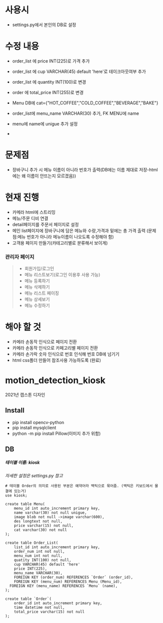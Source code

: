# 사용시
- settings.py에서 본인의 DB로 설정
# 수정 내용
- order_list 에 price INT(225)로 가격 추가
- order_list 에 cup VARCHAR(45) default 'here'로 테이크아웃여부 추가
- order_list 에 quantity INT(100)로 변경
- order 에 total_price INT(255)로 변경
- Menu DB에 cat={"HOT_COFFEE","COLD_COFFEE","BEVERAGE","BAKE"}

- order_list에 menu_name VARCHAR(30) 추가, FK MENU에 name
- menu에 name에 unigue 추가 설정
-
# 문제점
- 장바구니 추가 시 메뉴 이름이 아니라 번호가 출력(DB에는 이름 제대로 저장-html에는 왜 이름이 안뜨는지 모르겠음))

# 현재 진행
- 카메라 html에 스트리밍
- 메뉴/주문 디비 연결
- detail페이지를 주문서 페이지로 설정
- 메인 list페이지에 장바구니에 담은 메뉴와 수량,가격과 밑에는 총 가격 출력
  (문제점:메뉴 번호가 아니라 메뉴이름이 나오도록 수정해야 함)
- 고객용 페이지 만들기(카테고리별로 분류해서 보이게) 
  
### 관리자 페이지
> - 회원가입/로그인 
> - 메뉴 리스트보기(로그인 이용후 사용 가능)
> - 메뉴 등록하기
> - 메뉴 삭제하기
> - 메뉴 리스트 페이징 
> - 메뉴 상세보기
> - 메뉴 수정하기

# 해야 할 것
- 카메라 손동작 인식으로 페이지 전환
- 카메라 손동작 인식으로 카페고리별 페이지 전환
- 카메라 손가락 숫자 인식으로 번호 인식해 번호 DB에 넘기기
- html css폴더 만들어 참조사용 가능하도록 (완료)
# motion_detection_kiosk
2021년 캡스톤 디자인

## Install
- pip install opencv-python
- pip install mysqlclient
- python -m pip install Pillow(이미지 추가 위함)

## DB
##### 테이블 이름: kiosk
*자세한 설정은 settings.py 참고*

```mysql
# 테이블 Order의 의미로 사용된 부분은 예약어라 백틱으로 묶어줌. (백틱은 키보드에서 물결에 있는거)  
use kiosk;

create table Menu(
    menu_id int auto_increment primary key,
    name varchar(30) not null unigue,
    image blob not null ->image varchar(600),
    des longtext not null,
    price varchar(15) not null,
    cat varchar(30) not null
);

create table Order_List(
    list_id int auto_increment primary key,
    order_num int not null,
    menu_num int not null,
    quatity INT(100) not null,
    cup VARCHAR(45) default 'here'
    price INT(225),
    menu_name VARCHAR(30),
    FOREIGN KEY (order_num) REFERENCES `Order` (order_id),
	FOREIGN KEY (menu_num) REFERENCES Menu (Menu_id),
  FOREIGN KEY (menu_name) REFERENCES `Menu` (name),
);

create table `Order`(  
    order_id int auto_increment primary key,
    time datetime not null,
    total_price varchar(15) not null
);
```
